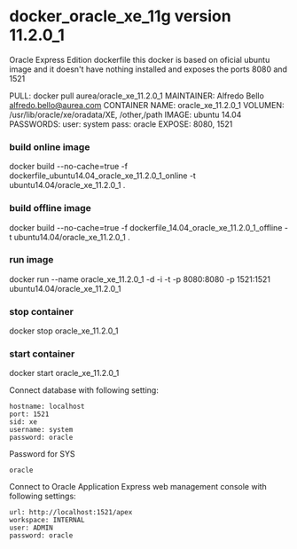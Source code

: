 docker_oracle_xe_11g version 11.2.0_1 
============================

Oracle Express Edition dockerfile
this docker is based on oficial ubuntu image and it doesn't have nothing installed and exposes the ports 8080 and 1521

PULL:                            docker pull aurea/oracle_xe_11.2.0_1
MAINTAINER:                      Alfredo Bello <alfredo.bello@aurea.com>
CONTAINER NAME:                  oracle_xe_11.2.0_1
VOLUMEN:                         /usr/lib/oracle/xe/oradata/XE, /other,/path
IMAGE:                           ubuntu 14.04
PASSWORDS:                       user: system pass: oracle
EXPOSE:                          8080, 1521

### build online image
docker build --no-cache=true -f dockerfile_ubuntu14.04_oracle_xe_11.2.0_1_online -t ubuntu14.04/oracle_xe_11.2.0_1 .

### build offline image
docker build --no-cache=true -f dockerfile_14.04_oracle_xe_11.2.0_1_offline -t ubuntu14.04/oracle_xe_11.2.0_1 .

### run image
docker run --name oracle_xe_11.2.0_1 -d -i -t -p 8080:8080 -p 1521:1521 ubuntu14.04/oracle_xe_11.2.0_1

### stop container
docker stop oracle_xe_11.2.0_1

### start container
docker start oracle_xe_11.2.0_1

Connect database with following setting:
```
hostname: localhost
port: 1521
sid: xe
username: system
password: oracle
```

Password for SYS
```
oracle
```

Connect to Oracle Application Express web management console with following settings:
```
url: http://localhost:1521/apex
workspace: INTERNAL
user: ADMIN
password: oracle
```
